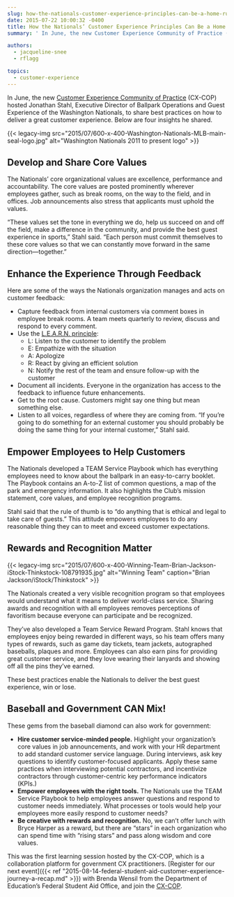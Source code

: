 ```yaml
---
slug: how-the-nationals-customer-experience-principles-can-be-a-home-run-for-agencies
date: 2015-07-22 10:00:32 -0400
title: How the Nationals’ Customer Experience Principles Can Be a Home Run for Agencies
summary: ' In June, the new Customer Experience Community of Practice (CX-COP) hosted Jonathan Stahl, Executive Director of Ballpark Operations and Guest Experience of the Washington Nationals, to share best practices on how to deliver a great customer experience.'

authors:
  - jacqueline-snee
  - rflagg

topics:
  - customer-experience
---
```


In June, the new [Customer Experience Community of Practice](https://digital.gov/communities/customer-experience/) (CX-COP) hosted Jonathan Stahl, Executive Director of Ballpark Operations and Guest Experience of the Washington Nationals, to share best practices on how to deliver a great customer experience. Below are four insights he shared.

{{< legacy-img src="2015/07/600-x-400-Washington-Nationals-MLB-main-seal-logo.jpg" alt="Washington Nationals 2011 to present logo" >}}

## Develop and Share Core Values

The Nationals’ core organizational values are excellence, performance and accountability. The core values are posted prominently wherever employees gather, such as break rooms, on the way to the field, and in offices. Job announcements also stress that applicants must uphold the values.

“These values set the tone in everything we do, help us succeed on and off the field, make a difference in the community, and provide the best guest experience in sports,” Stahl said. “Each person must commit themselves to these core values so that we can constantly move forward in the same direction—together.”

## Enhance the Experience Through Feedback

Here are some of the ways the Nationals organization manages and acts on customer feedback:

  * Capture feedback from internal customers via comment boxes in employee break rooms. A team meets quarterly to review, discuss and respond to every comment.
  * Use the [L.E.A.R.N. principle](https://prezi.com/bi6ztb0qhnee/the-learn-principle/): 
      * L: Listen to the customer to identify the problem
      * E: Empathize with the situation
      * A: Apologize
      * R: React by giving an efficient solution
      * N: Notify the rest of the team and ensure follow-up with the customer
  * Document all incidents. Everyone in the organization has access to the feedback to influence future enhancements.
  * Get to the root cause. Customers might say one thing but mean something else.
  * Listen to all voices, regardless of where they are coming from. &#8220;If you’re going to do something for an external customer you should probably be doing the same thing for your internal customer,&#8221; Stahl said.

## Empower Employees to Help Customers

The Nationals developed a TEAM Service Playbook which has everything employees need to know about the ballpark in an easy-to-carry booklet. The Playbook contains an A-to-Z list of common questions, a map of the park and emergency information. It also highlights the Club’s mission statement, core values, and employee recognition programs.

Stahl said that the rule of thumb is to “do anything that is ethical and legal to take care of guests.” This attitude empowers employees to do any reasonable thing they can to meet and exceed customer expectations.

## Rewards and Recognition Matter

{{< legacy-img src="2015/07/600-x-400-Winning-Team-Brian-Jackson-iStock-Thinkstock-108791935.jpg" alt="Winning Team" caption="Brian Jackson/iStock/Thinkstock" >}} 

The Nationals created a very visible recognition program so that employees would understand what it means to deliver world-class service. Sharing awards and recognition with all employees removes perceptions of favoritism because everyone can participate and be recognized.

They’ve also developed a Team Service Reward Program. Stahl knows that employees enjoy being rewarded in different ways, so his team offers many types of rewards, such as game day tickets, team jackets, autographed baseballs, plaques and more. Employees can also earn pins for providing great customer service, and they love wearing their lanyards and showing off all the pins they’ve earned.
  
These best practices enable the Nationals to deliver the best guest experience, win or lose.

## Baseball and Government CAN Mix!

These gems from the baseball diamond can also work for government:

  * **Hire customer service-minded people.** Highlight your organization’s core values in job announcements, and work with your HR department to add standard customer service language. During interviews, ask key questions to identify customer-focused applicants. Apply these same practices when interviewing potential contractors, and incentivize contractors through customer-centric key performance indicators (KPIs.)
  * **Empower employees with the right tools.** The Nationals use the TEAM Service Playbook to help employees answer questions and respond to customer needs immediately. What processes or tools would help your employees more easily respond to customer needs?
  * **Be creative with rewards and recognition.** No, we can’t offer lunch with Bryce Harper as a reward, but there are “stars” in each organization who can spend time with “rising stars” and pass along wisdom and core values.

This was the first learning session hosted by the CX-COP, which is a collaboration platform for government CX practitioners. [Register for our next event]({{< ref "2015-08-14-federal-student-aid-customer-experience-journey-a-recap.md" >}}) with Brenda Wensil from the Department of Education’s Federal Student Aid Office, and join the [CX-COP](https://digital.gov/communities/customer-experience/).
